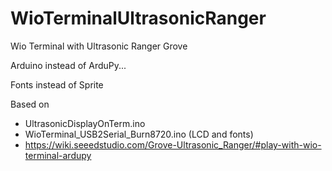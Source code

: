 # WioTerminalUltrasonicRanger
Wio Terminal with Ultrasonic Ranger Grove

Arduino instead of ArduPy...

Fonts instead of Sprite

Based on 
- UltrasonicDisplayOnTerm.ino
- WioTerminal_USB2Serial_Burn8720.ino (LCD and fonts)
- https://wiki.seeedstudio.com/Grove-Ultrasonic_Ranger/#play-with-wio-terminal-ardupy

